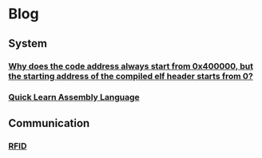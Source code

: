 # Blog

## System
### [Why does the code address always start from 0x400000, but the starting address of the compiled elf header starts from 0?](./talk/talk1.md)
### [Quick Learn Assembly Language](./talk/assembly.md)
## Communication
### [RFID](./talk/RFID.md)
